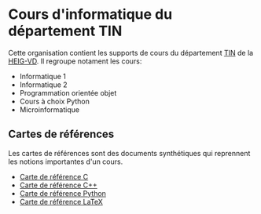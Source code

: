 # Cours d'informatique du département TIN

Cette organisation contient les supports de cours du département [TIN](https://heig-vd.ch/a-propos/organisation/departements/tin) de la [HEIG-VD](http://heig-vd.ch). Il regroupe notament les cours:

- Informatique 1
- Informatique 2
- Programmation orientée objet
- Cours à choix Python
- Microinformatique

## Cartes de références

Les cartes de références sont des documents synthétiques qui reprennent les notions importantes d'un cours.

- [Carte de référence C](https://github.com/heig-tin-info/refcard)
- [Carte de référence C++](https://github.com/heig-tin-info/refcard-cpp)
- [Carte de référence Python](https://github.com/heig-tin-info/refcard-python)
- [Carte de référence LaTeX](https://github.com/heig-tin-info/refcard-latex)
